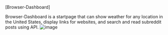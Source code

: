 [Browser-Dashboard]

Browser-Dashboard is a startpage that can show weather for any location in the United States, display links for websites, and search and read subreddit posts using API.
![image](https://github.com/user-attachments/assets/e0d3704e-22cb-4358-bb2e-2addd24cf7eb)
